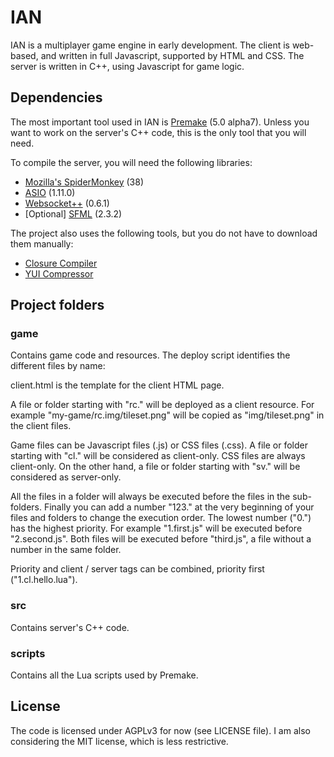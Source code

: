 
# IAN

IAN is a multiplayer game engine in early development.
The client is web-based, and written in full Javascript, supported by HTML and CSS.
The server is written in C++, using Javascript for game logic.


## Dependencies

The most important tool used in IAN is [Premake](https://premake.github.io) (5.0 alpha7).
Unless you want to work on the server's C++ code, this is the only tool that you will need.

To compile the server, you will need the following libraries:

* [Mozilla's SpiderMonkey](https://developer.mozilla.org/en-US/docs/Mozilla/Projects/SpiderMonkey) (38)
* [ASIO](http://think-async.com/Asio/) (1.11.0)
* [Websocket++](http://www.zaphoyd.com/websocketpp/) (0.6.1)
* [Optional] [SFML](http://www.sfml-dev.org) (2.3.2)

The project also uses the following tools, but you do not have to download them manually:

* [Closure Compiler](https://developers.google.com/closure/compiler/)
* [YUI Compressor](https://yui.github.io/yuicompressor/)


## Project folders

### game

Contains game code and resources.
The deploy script identifies the different files by name:

client.html is the template for the client HTML page.

A file or folder starting with "rc." will be deployed as a client resource.
For example "my-game/rc.img/tileset.png" will be copied as "img/tileset.png" in the client files.

Game files can be Javascript files (.js) or CSS files (.css).
A file or folder starting with "cl." will be considered as client-only. CSS files are always client-only.
On the other hand, a file or folder starting with "sv." will be considered as server-only.

All the files in a folder will always be executed before the files in the sub-folders.
Finally you can add a number "123." at the very beginning of your files and folders to change the execution order. The lowest number ("0.") has the highest priority.
For example "1.first.js" will be executed before "2.second.js". Both files will be executed before "third.js", a file without a number in the same folder.

Priority and client / server tags can be combined, priority first ("1.cl.hello.lua").


### src

Contains server's C++ code.


### scripts

Contains all the Lua scripts used by Premake.


## License

The code is licensed under AGPLv3 for now (see LICENSE file).
I am also considering the MIT license, which is less restrictive.
